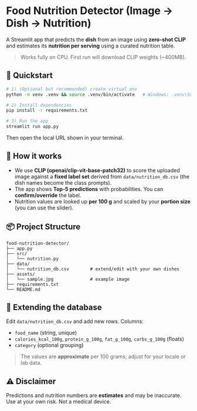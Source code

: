 # Food Nutrition Detector (Image → Dish → Nutrition)

A Streamlit app that predicts the **dish** from an image using **zero-shot CLIP**
and estimates its **nutrition per serving** using a curated nutrition table.

> Works fully on CPU. First run will download CLIP weights (~400MB).

## 🚀 Quickstart

```bash
# 1) (Optional but recommended) create virtual env
python -m venv .venv && source .venv/bin/activate   # Windows: .venv\Scripts\activate

# 2) Install dependencies
pip install -r requirements.txt

# 3) Run the app
streamlit run app.py
```

Then open the local URL shown in your terminal.

## 🧠 How it works

- We use **CLIP (openai/clip-vit-base-patch32)** to score the uploaded image against a **fixed label set** derived from `data/nutrition_db.csv` (the dish names become the class prompts).
- The app shows **Top‑5 predictions** with probabilities. You can **confirm/override** the label.
- Nutrition values are looked up **per 100 g** and scaled by your **portion size** (you can use the slider).

## 📦 Project Structure

```
food-nutrition-detector/
├── app.py
├── src/
│   └── nutrition.py
├── data/
│   └── nutrition_db.csv        # extend/edit with your own dishes
├── assets/
│   └── sample.jpg              # example image
├── requirements.txt
└── README.md
```

## 📝 Extending the database

Edit `data/nutrition_db.csv` and add new rows. Columns:

- `food_name` (string, unique)
- `calories_kcal_100g`, `protein_g_100g`, `fat_g_100g`, `carbs_g_100g` (floats)
- `category` (optional grouping)

> The values are **approximate** per 100 grams; adjust for your locale or lab data.

## ⚠️ Disclaimer

Predictions and nutrition numbers are **estimates** and may be inaccurate.
Use at your own risk. Not a medical device.
